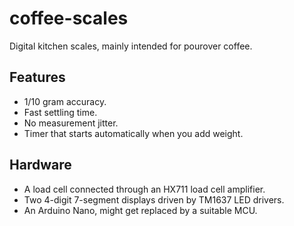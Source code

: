 # coffee-scales
Digital kitchen scales, mainly intended for pourover coffee.

## Features
* 1/10 gram accuracy.
* Fast settling time.
* No measurement jitter.
* Timer that starts automatically when you add weight.

## Hardware
* A load cell connected through an HX711 load cell amplifier.
* Two 4-digit 7-segment displays driven by TM1637 LED drivers.
* An Arduino Nano, might get replaced by a suitable MCU.
